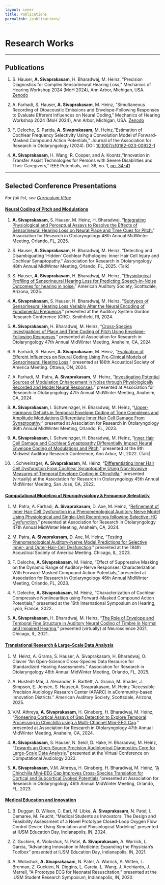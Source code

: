 ```yaml
---
layout: inner
title: Publications
permalink: /publications/
---
```


# Research Works

---

## Publications

1. S. Hauser, **A. Sivaprakasam**, H. Bharadwaj, M. Heinz, "Precision Diagnostics for Complex Sensorineural Hearing Loss," Mechanics of Hearing Workshop 2024 (MoH 2024), Ann Arbor, Michigan, USA. [Zenodo](https://doi.org/10.5281/zenodo.13334652)

2. A. Farhadi, S. Hauser, **A. Sivaprakasam**, M. Heinz, "Simultaneous Recording of Otoacoustic Emissions and Envelope-Following Responses to Evaluate Efferent Influences on Neural Coding," Mechanics of Hearing Workshop 2024 (MoH 2024), Ann Arbor, Michigan, USA. [Zenodo](https://doi.org/10.5281/zenodo.13329441)

3. F. Deloche, S. Parida, **A. Sivaprakasam**, M. Heinz,“Estimation of Cochlear Frequency Selectivity Using a Convolution Model of Forward-Masked Compound Action Potentials,” Journal of the Association for Research in Otolaryngology (2024). DOI:  [10.1007/s10162-023-00922-1](https://doi.org/10.1007/s10162-023-00922-1)

4. **A. Sivaprakasam**, H. Wang, R. Cooper, and A. Koontz,“Innovation in Transfer Assist Technologies for Persons with Severe Disabilities and Their Caregivers,” IEEE Potentials, vol. 36, no. 1, [pp. 34-41](https://ieeexplore.ieee.org/document/7814381?reload=true)

---

## Selected Conference Presentations

*For full list, see [Curriculum Vitae](http://sivaprakasaman.github.io/cv)*

#### <u>Neural Coding of Pitch and Modulations</u>

1. **A. Sivaprakasam**, S. Hauser, M. Heinz, H. Bharadwaj, “[Integrating Physiological and Perceptual Assays to Resolve the Effects of Sensorineural Hearing Loss on Neural Place and Time Cues for Pitch.](https://sivaprakasaman.github.io/docs/Sivaprakasam_ARO_2025_Pitch_Final.pdf)” Association for Research in Otolaryngology 48th Annual MidWinter Meeting, Orlando, FL, 2025.

2. S. Hauser, **A. Sivaprakasam**, H. Bharadwaj, M. Heinz, “Detecting and Disambiguating ’Hidden’ Cochlear Pathologies: Inner Hair Cell Injury and Cochlear Synaptopathy.” Association for Research in Otolaryngology 48th Annual MidWinter Meeting, Orlando, FL, 2025. (Talk)

3.  S. Hauser, **A. Sivaprakasam**, H. Bharadwaj, M. Heinz, "[Physiological Profiling of Sensorineural Hearing Loss for Predicting Speech-in-Noise Outcomes for hearing in noise.](https://engineering.purdue.edu/HeinzLab/research/AAS_Poster_pdf_2.pdf)” American Auditory Society, Scottsdale, Arizona, 2025.

4. **A. Sivaprakasam**, S. Hauser, H. Bharadwaj, M. Heinz, "[Subtypes of Sensorineural Hearing Loss Variably Alter the Neural Encoding of Fundamental Frequency](https://sivaprakasaman.github.io/docs/GRC_2024_PitchEFR_SNHL_v3.pdf)." presented at the Auditory System Gordon Research Conference (GRC). Smithfield, RI, 2024.

5. **A. Sivaprakasam**, H. Bharadwaj, M. Heinz, “[Cross-Species Investigations of Place and Time Coding of Pitch Using Envelope-Following Responses](https://sivaprakasaman.github.io/docs/Sivaprakasam_ARO_2024_PitchEFR_forSubmission.pdf).” presented at Association for Research in Otolaryngology 47th Annual MidWinter Meeting, Anaheim, CA, 2024

6. A. Farhadi, S. Hauser, **A. Sivaprakasam**, M. Heinz, “[Evaluation of Efferent Influences on Neural Coding Using Pre-Clinical Models of Sensorineural Hearing Loss](https://sivaprakasaman.github.io/docs/ASA2024_AF_EfferentCoding_SNHL.jpg).” presented at 186th Acoustical Society of America Meeting. Ottawa, ON, 2024.

7. A. Farhadi, M. Patra, **A. Sivaprakasam**, M. Heinz, “[Investigating Potential Sources of Modulation Enhancement in Noise through Physiologically Recorded and Model Neural Responses](https://sivaprakasaman.github.io/docs/ARO24_AF_ModulationEnhancement.pdf).” presented at Association for Research in Otolaryngology 47th Annual MidWinter Meeting, Anaheim, CA, 2024.

8. **A. Sivaprakasam**, I. Schweinzger, H. Bharadwaj, M. Heinz, “[Upper-Harmonic Deficits in Temporal Envelope Coding of Tone Complexes and Amplitude Modulations Differentiate Inner Hair Cell Damage From Synaptopathy](https://sivaprakasaman.github.io/docs/Sivaprakasam_ARO_IHC_TTS_2023.pdf),” presented at Association for Research in Otolaryngology 46th Annual MidWinter Meeting, Orlando, FL, 2023.

9. **A. Sivaprakasam**, I. Schweinzger, H. Bharadwaj, M. Heinz, “[Inner Hair Cell Damage and Cochlear Synaptopathy Differentially Impact Neural Envelope Coding of Modulations and Pitch](https://sivaprakasaman.github.io/docs/Sivaprakasam_MARC_Talk_22.pdf),” presented at the 9th Midwest Auditory Research Conference, Ann Arbor, MI, 2022. (Talk)

10. I. Schweinzger, **A. Sivaprakasam**, M. Heinz, “[Differentiating Inner Hair Cell Dysfunction From Cochlear Synaptopathy Using Non-Invasive Measures of Temporal Envelope Coding in Chinchilla](https://sivaprakasaman.github.io/docs/ARO_2022_Poster_FinalDraft.pdf),” presented (virtually) at the Association for Research in Otolaryngology 45th Annual MidWinter Meeting, San Jose, CA, 2022.

#### <u>Computational Modeling of Neurophysiology & Frequency Selectivity</u>

1. M. Patra, A. Farhadi, **A. Sivaprakasam**, D. Axe, M. Heinz, “[Refinement of Inner Hair Cell Dysfunction in a Phenomenological Auditory Nerve Model Using Physiological and Single-Unit Recordings following Selective IHC Dysfunction](https://sivaprakasaman.github.io/docs/ARO2024_MP_ANModel_CIHC_DC.pdf).” presented at Association for Research in Otolaryngology 47th Annual MidWinter Meeting, Anaheim, CA, 2024.

2. M. Patra, **A. Sivaprakasam**, D. Axe, M. Heinz, “[Testing Phenomenological Auditory-Nerve Model Predictions for Selective Inner- and Outer-Hair-Cell Dysfunction](https://sivaprakasaman.github.io/docs/ASA2023_MP_AS_PRINT.pdf).” presented at the 184th Acoustical Society of America Meeting. Chicago, IL, 2023.

3. F. Deloche, **A. Sivaprakasam**, M. Heinz, “Effect of Suppressive Masking on the Dynamic Range of Auditory-Nerve Responses: Characterization With Forward-Masked Compound Action Potentials,” presented at Association for Research in Otolaryngology 46th Annual MidWinter Meeting, Orlando, FL, 2023.

4. F. Deloche, **A. Sivaprakasam**, M. Heinz, “Characterization of Cochlear Compressive Nonlinearities using Forward-Masked Compound Action Potentials,” presented at the 19th International Symposium on Hearing, Lyon, France, 2022. 

5. **A. Sivaprakasam**, H. Bharadwaj, M. Heinz, “[The Role of Envelope and Temporal Fine Structure in Auditory Neural Coding of Timbre in Normal and Impaired Hearing](https://github.com/sivaprakasaman/Timbre_SfN_2021),” presented (virtually) at Neuroscience 2021, Chicago, IL, 2021.

#### <u>Translational Research & Large-Scale Data Analysis</u>

1. M. Heinz, A. Grama, S. Hauser, A. Sivaprakasam, H. Bharadwaj, O. Clavier “An Open-Science Cross-Species Data Resource for Standardized Hearing Assessments.” Association for Research in Otolaryngology 48th Annual MidWinter Meeting, Orlando, FL, 2025.

2. A. Hustedt-Mai, J. Alexander, E. Bartlett, A. Grama, M. Shader, J. Simpson, E. Jensen, S. Hauser,A. Sivaprakasam, M. Heinz “Accessible Precision Audiology Research Center (APARC) in aCommunity-based Innovation Districts.” American Auditory Society, Scottsdale, Arizona, 2025.

3. V.M. Athreya, **A. Sivaprakasam**, H. Ginsberg, H. Bharadwaj, M. Heinz, “[Pioneering Cortical Assays of Gap Detection to Explore Temporal Processing in Chinchilla using a Multi-Channel Mini-EEG Cap](https://sivaprakasaman.github.io/docs/ARO2024_VMA_ChinEEG.pdf).” presented at Association for Research in Otolaryngology 47th Annual MidWinter Meeting, Anaheim, CA, 2024.

4. **A. Sivaprakasam**, S. Hauser, N. Seidl, D. Hake, H. Bharadwaj, M. Heinz, “[Towards an Open-Source Precision Audiological Diagnostics Core for Large-Scale Data Analysis](https://youtu.be/nibZOeDtV08).” presented at the Virtual Conference on Computational Audiology 2023.

5. **A. Sivaprakasam**, V.M. Athreya, H. Ginsberg, H. Bharadwaj, M. Heinz, “[A Chinchilla Mini-EEG Cap Improves Cross-Species Translation for Cortical and Subcortical Evoked Potentials](https://sivaprakasaman.github.io/docs/Sivaprakasam_Mysore_Athreya_EEG_MiniCapPoster.pdf),"presented at Association for Research in Otolaryngology 46th Annual MidWinter Meeting, Orlando, FL, 2023.

#### <u>Medical Education and Innovation</u>

1. B. Duggan, D. Wilson, C. Earl, M. Libke, **A. Sivaprakasam**, N. Patel, I. Demaree, M. Feucht, “Medical Students as Innovators: ​The Design and Feasibility Assessment of a Novel Prototype Closed-Loop Oxygen Flow Control Device Using Simulation and Physiological Modeling​” presented at IUSM Education Day, Indianapolis, IN, 2024.

2. Z. Guckien, A. Woloshuk, N. Patel, **A. Sivaprakasam**, A. Warrick, L. Garcia, “Advancing Innovation in Medicine: Expanding the Physician’s Toolbox” presented  at IUSM Education Day, Indianapolis, IN, 2021. 

3. A. Woloshuk, **A. Sivaprakasam**, N. Patel, A. Warrick, A. Witten, L. Brennan, Z. Guckien, N. Diggins, L. Garcia, L. Wang, J. Acchiardo, J. Merrell, “A Prototype ECG for Neonatal Resuscitation,” presented at the IUSM Student Research Symposium, Indianapolis, IN, 2020: 
